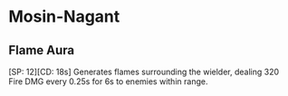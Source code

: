# Mosin-Nagant

## Flame Aura

[SP: 12][CD: 18s] Generates flames surrounding the wielder, dealing 320 Fire DMG every 0.25s for 6s to enemies within range.